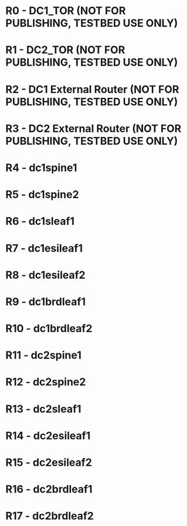 #  R0 - DC1_TOR  (NOT FOR PUBLISHING, TESTBED USE ONLY)
#  R1 - DC2_TOR  (NOT FOR PUBLISHING, TESTBED USE ONLY)
#  R2 - DC1 External Router   (NOT FOR PUBLISHING, TESTBED USE ONLY)
#  R3 - DC2 External Router   (NOT FOR PUBLISHING, TESTBED USE ONLY)
#  R4 - dc1spine1
#  R5 - dc1spine2
#  R6 - dc1sleaf1
#  R7 - dc1esileaf1
#  R8 - dc1esileaf2
#  R9 - dc1brdleaf1
#  R10 - dc1brdleaf2
#  R11 - dc2spine1
#  R12 - dc2spine2
#  R13 - dc2sleaf1
#  R14 - dc2esileaf1
#  R15 - dc2esileaf2
#  R16 - dc2brdleaf1
#  R17 - dc2brdleaf2
